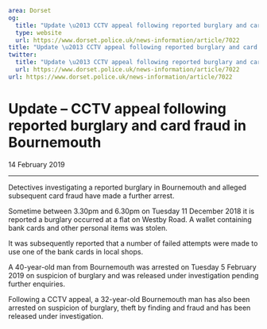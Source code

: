 ```yaml
area: Dorset
og:
  title: "Update \u2013 CCTV appeal following reported burglary and card fraud in Bournemouth"
  type: website
  url: https://www.dorset.police.uk/news-information/article/7022
title: "Update \u2013 CCTV appeal following reported burglary and card fraud in Bournemouth |"
twitter:
  title: "Update \u2013 CCTV appeal following reported burglary and card fraud in Bournemouth"
  url: https://www.dorset.police.uk/news-information/article/7022
url: https://www.dorset.police.uk/news-information/article/7022
```

# Update – CCTV appeal following reported burglary and card fraud in Bournemouth

14 February 2019

* * *

Detectives investigating a reported burglary in Bournemouth and alleged subsequent card fraud have made a further arrest.

Sometime between 3.30pm and 6.30pm on Tuesday 11 December 2018 it is reported a burglary occurred at a flat on Westby Road. A wallet containing bank cards and other personal items was stolen.

It was subsequently reported that a number of failed attempts were made to use one of the bank cards in local shops.

A 40-year-old man from Bournemouth was arrested on Tuesday 5 February 2019 on suspicion of burglary and was released under investigation pending further enquiries.

Following a CCTV appeal, a 32-year-old Bournemouth man has also been arrested on suspicion of burglary, theft by finding and fraud and has been released under investigation.
